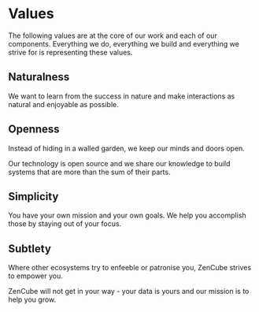 # Values
The following values are at the core of our work and each of our components.
Everything we do, everything we build and everything we strive for is representing these values.

## <strong>Naturalness</strong>
We want to learn from the success in nature and make interactions as natural and enjoyable as possible.

## <strong>Openness</strong>
Instead of hiding in a walled garden, we keep our minds and doors open.

Our technology is open source and we share our knowledge to build systems that are more than the sum of their parts.

## <strong>Simplicity</strong>
You have your own mission and your own goals. We help you accomplish those by staying out of your focus.

## <strong>Subtlety</strong>
Where other ecosystems try to enfeeble or patronise you, ZenCube strives to empower you.

ZenCube will not get in your way - your data is yours and our mission is to help you grow.